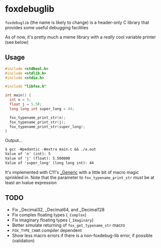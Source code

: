 # foxdebuglib

`foxdebuglib` (the name is likely to change) is a header-only C library that provides some useful debugging facilities

As of now, it's pretty much a meme library with a _really_ cool variable printer (see below)

## Usage

```c
#include <stdbool.h>
#include <stdlib.h>
#include <stdio.h>

#include "libfox.h"

int main() {
  int n = 5;
  float j = 5.5F;
  long long int super_long = 44;

  fox_typename_print_str(n);
  fox_typename_print_str(j);
  fox_typename_print_str(super_long);
}
```

Output...

```txt
$ gcc -Wpedantic -Wextra main.c && ./a.out
Value of 'n' (int): 5
Value of 'j' (float): 5.500000
Value of 'super_long' (long long int): 44
```

It's implemented with C11's [_Generic](https://en.cppreference.com/w/c/language/generic) with a little bit of macro magic sprinkled in. Note that the parameter to `fox_typename_print_str` _must_ be at least an lvalue expression

## TODO

- Fix _Decimal32, _Decimal64, and _Decimal128
- Fix complex floating types (`_Complex`)
- Fix imaginary floating types (`_Imaginary`)
- Better simulate returning of `fox_get_typename_str` macro
- `FOX_TYPE_CHAR` compiler dependent
- Show less macro errors if there is a non-foxdebug-lib error, if possible (validation)
